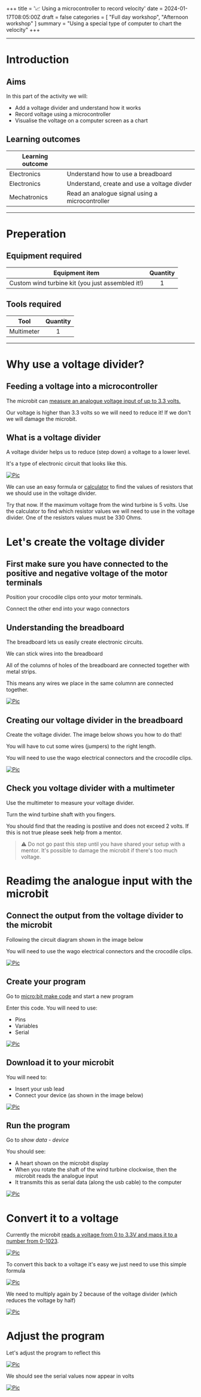 +++
title = '📈 Using a microcontroller to record velocity'
date = 2024-01-17T08:05:00Z
draft = false
categories = [ "Full day workshop", "Afternoon workshop" ]
summary = "Using a special type of computer to chart the velocity"
+++

---

# Introduction

## Aims
In this part of the activity we will:
* Add a voltage divider and understand how it works
* Record voltage using a microcontroller
* Visualise the voltage on a computer screen as a chart

## Learning outcomes

| Learning outcome |                                                 |
| ---------------- | ----------------------------------------------- |
| Electronics      | Understand how to use a breadboard              |
| Electronics      | Understand, create and use a voltage divder     |
| Mechatronics     | Read an analogue signal using a microcontroller |
---

# Preperation

## Equipment required

| Equipment item                                   | Quantity |
| ------------------------------------------------ | :------: |
| Custom wind turbine kit (you just assembled it!) |    1     |

## Tools required

| Tool       | Quantity |
| ---------- | :------: |
| Multimeter |    1     |

---

# Why use a voltage divider? 

## Feeding a voltage into a microcontroller

The microbit can [measure an analogue voltage input of up to 3.3 volts.](https://makecode.microbit.org/reference/pins/analog-read-pin)

Our voltage is higher than 3.3 volts so we will need to reduce it! If we don't we will damage the microbit.

## What is a voltage divider

A voltage divider helps us to reduce (step down) a voltage to a lower level.

It's a type of electronic circuit that looks like this. 

[![Pic](/images/using_microcontroller_to_monitor_velocity/voltage_divider.png)](/images/using_microcontroller_to_monitor_velocity/voltage_divider.png)


We can use an easy formula or [calculator](https://ohmslawcalculator.com/voltage-divider-calculator) to find the values of resistors that we should use in the voltage divider.

Try that now. If the maximum voltage from the wind turbine is 5 volts. Use the calculator to find which resistor values we will need to use in the voltage divider. One of the resistors values must be 330 Ohms.

# Let's create the voltage divider

## First make sure you have connected to the positive and negative voltage of the motor terminals

Position your crocodile clips onto your motor terminals.

Connect the other end into your wago connectors

## Understanding the breadboard

The breadboard lets us easily create electronic circuits. 

We can stick wires into the breadboard

All of the columns of holes of the breadboard are connected together with metal strips.

This means any wires we place in the same columnn are connected together.

[![Pic](/images/using_microcontroller_to_monitor_velocity/breadboard_connections_v1.1.png)](/images/using_microcontroller_to_monitor_velocity/breadboard_connections_v1.1.png)

## Creating our voltage divider in the breadboard

Create the voltage divider. The image below shows you how to do that!

You will have to cut some wires (jumpers) to the right length. 

You will need to use the wago electrical connectors and the crocodile clips.

[![Pic](/images/using_microcontroller_to_monitor_velocity/wind_turbine_voltage_reading_multi_v2.png)](/images/using_microcontroller_to_monitor_velocity/wind_turbine_voltage_reading_multi_v2.png)


## Check you voltage divider with a multimeter

Use the multimeter to measure your voltage divider.

Turn the wind turbine shaft with you fingers. 

You should find that the reading is postiive and does not exceed 2 volts. If this is not true please seek help from a mentor.

> :warning: Do not go past this step until you have shared your setup with a mentor. It's possible to damage the microbit if there's too much voltage.


# Readimg the analogue input with the microbit

## Connect the output from the voltage divider to the microbit

Following the circuit diagram shown in the image below

You will need to use the wago electrical connectors and the crocodile clips.

[![Pic](/images/using_microcontroller_to_monitor_velocity/wind_turbine_voltage_reading_microbit_v1.png)](/images/using_microcontroller_to_monitor_velocity/wind_turbine_voltage_reading_microbit_v1.png)

## Create your program

Go to [micro:bit make code](https://makecode.microbit.org) and start a new program

Enter this code. You will need to use:
* Pins
* Variables
* Serial

[![Pic](/images/using_microcontroller_to_monitor_velocity/code_voltage_serial_measurement_v1.png)](/images/using_microcontroller_to_monitor_velocity/code_voltage_serial_measurement_v1.png)

## Download it to your microbit

You will need to:
* Insert your usb lead
* Connect your device (as shown in the image below)

[![Pic](/images/using_microcontroller_to_monitor_velocity/connect_device_v1.png)](/images/using_microcontroller_to_monitor_velocity/connect_device_v1.png)

## Run the program

Go to *show data - device*

You should see:
* A heart shown on the microbit display
* When you rotate the shaft of the wind turbine clockwise, then the microbit reads the analogue input
* It transmits this as serial data (along the usb cable) to the computer

[![Pic](/images/using_microcontroller_to_monitor_velocity/serial_data_v1.png)](/images/using_microcontroller_to_monitor_velocity/serial_data_v1.png)

# Convert it to a voltage

Currently the microbit [reads a voltage from 0 to 3.3V and maps it to a number from 0-1023](https://makecode.microbit.org/reference/pins/analog-read-pin).

[![Pic](/images/using_microcontroller_to_monitor_velocity/read_analogue_v1.png)](/images/using_microcontroller_to_monitor_velocity/read_analogue_v1.png)

To convert this back to a voltage it's easy we just need to use this simple formula

[![Pic](/images/using_microcontroller_to_monitor_velocity/equation_convert_pinval_voltage_v1.png)](/images/using_microcontroller_to_monitor_velocity/equation_convert_pinval_voltage_v1.png)

We need to multiply again by 2 because of the voltage divider (which reduces the voltage by half)

[![Pic](/images/using_microcontroller_to_monitor_velocity/equation_convert_pinval_voltage_x2_v1.png)](/images/using_microcontroller_to_monitor_velocity/equation_convert_pinval_voltage_x2_v1.png)

# Adjust the program

Let's adjust the program to reflect this

[![Pic](/images/using_microcontroller_to_monitor_velocity/code_voltage_serial_measurement_volts_v1.png)](/images/using_microcontroller_to_monitor_velocity/code_voltage_serial_measurement_volts_v1.png)


We should see the serial values now appear in volts

[![Pic](/images/using_microcontroller_to_monitor_velocity/serial_data__voltsv1.png)](/images/using_microcontroller_to_monitor_velocity/serial_data__voltsv1.png)